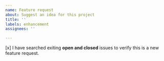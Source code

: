 ```yaml
---
name: Feature request
about: Suggest an idea for this project
title: ''
labels: enhancement
assignees: ''

---
```


[x] I have searched exiting **open and closed** issues to verify this is a new feature request.
